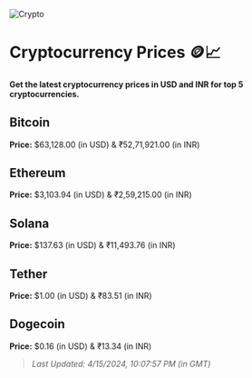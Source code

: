 
![Crypto](https://www.techguide.com.au/wp-content/uploads/2020/11/crypto3.jpeg)

# Cryptocurrency Prices 🪙📈

#### Get the latest cryptocurrency prices in USD and INR for top 5 cryptocurrencies.

## Bitcoin

**Price:** $63,128.00 (in USD) & ₹52,71,921.00 (in INR)

## Ethereum

**Price:** $3,103.94 (in USD) & ₹2,59,215.00 (in INR)

## Solana

**Price:** $137.63 (in USD) & ₹11,493.76 (in INR)

## Tether

**Price:** $1.00 (in USD) & ₹83.51 (in INR)

## Dogecoin

**Price:** $0.16 (in USD) & ₹13.34 (in INR)

> _Last Updated: 4/15/2024, 10:07:57 PM (in GMT)_

